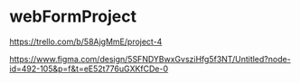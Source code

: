 # webFormProject
https://trello.com/b/58AjgMmE/project-4

https://www.figma.com/design/5SFNDYBwxGvsziHfg5f3NT/Untitled?node-id=492-105&p=f&t=eE52t776uGXKfCDe-0
